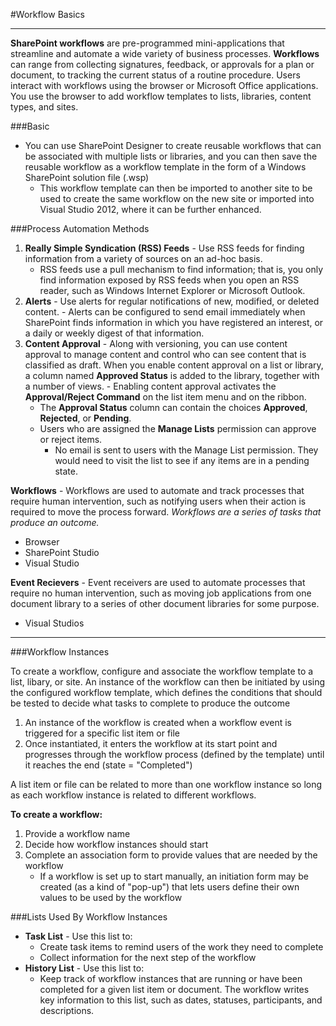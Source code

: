 #Workflow Basics

---

**SharePoint workflows** are pre-programmed mini-applications that streamline and automate a wide variety of business processes. **Workflows** can range from collecting signatures, feedback, or approvals for a plan or document, to tracking the current status of a routine procedure. Users interact with workflows using the browser or Microsoft Office applications. You use the browser to add workflow templates to lists, libraries, content types, and sites.

###Basic
  - You can use SharePoint Designer to create reusable workflows that can be associated with multiple lists or libraries, and you can then save the reusable workflow as a workflow template in the form of a Windows SharePoint solution file (.wsp)
    - This workflow template can then be imported to another site to be used to create the same workflow on the new site or imported into Visual Studio 2012, where it can be further enhanced. 

###Process Automation Methods
  1. **Really Simple Syndication (RSS) Feeds**
    - Use RSS feeds for finding information from a variety of sources on an ad-hoc basis. 
      - RSS feeds use a pull mechanism to find information; that is, you only find information exposed by RSS feeds when you open an RSS reader, such as Windows Internet Explorer or Microsoft Outlook.
  2. **Alerts** 
    - Use alerts for regular notifications of new, modified, or deleted content. 
    - Alerts can be configured to send email immediately when SharePoint finds information in which you have registered an interest, or a daily or weekly digest of that information.
  3. **Content Approval** 
    - Along with versioning, you can use content approval to manage content and control who can see content that is classified as draft. When you enable content approval on a list or library, a column named **Approved Status** is added to the library, together with a number of views. 
    - Enabling content approval activates the **Approval/Reject Command** on the list item menu and on the ribbon. 
        - The **Approval Status** column can contain the choices **Approved**, **Rejected**, or **Pending**.
        - Users who are assigned the **Manage Lists** permission can approve or reject items. 
          - No email is sent to users with the Manage List permission. They would need to visit the list to see if any items are in a pending state.
          
**Workflows** - Workflows are used to automate and track processes that require human intervention, such as notifying users when their action is required to move the process forward. *Workflows are a series of tasks that produce an outcome.*
  - Browser
  - SharePoint Studio
  - Visual Studio

**Event Recievers** - Event receivers are used to automate processes that require no human intervention, such as moving job applications from one document library to a series of other document libraries for some purpose.
  - Visual Studios

---

###Workflow Instances

To create a workflow, configure and associate the workflow template to a list, libary, or site. An instance of the workflow can then be initiated by using the configured workflow template, which defines the conditions that should be tested to decide what tasks to complete to produce the outcome

  1. An instance of the workflow is created when a workflow event is triggered for a specific list item or file
  2. Once instantiated, it enters the workflow at its start point and progresses through the workflow process (defined by the template) until it reaches the end (state = "Completed")

A list item or file can be related to more than one workflow instance so long as each workflow instance is related to different workflows.

**To create a workflow:**
  1. Provide a workflow name
  2. Decide how workflow instances should start
  3. Complete an association form to provide values that are needed by the workflow 
     - If a workflow is set up to start manually, an initiation form may be created (as a kind of "pop-up") that lets users define their own values to be used by the workflow

###Lists Used By Workflow Instances
  - **Task List** - Use this list to: 
    + Create task items to remind users of the work they need to complete 
    + Collect information for the next step of the workflow
  - **History List** - Use this list to:
    + Keep track of workflow instances that are running or have been completed for a given list item or document. The workflow writes key information to this list, such as dates, statuses, participants, and descriptions.


  
